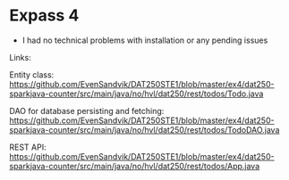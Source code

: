 # Expass 4

- I had no technical problems with installation or any pending issues

Links: 

Entity class: https://github.com/EvenSandvik/DAT250STE1/blob/master/ex4/dat250-sparkjava-counter/src/main/java/no/hvl/dat250/rest/todos/Todo.java

DAO for database persisting and fetching: https://github.com/EvenSandvik/DAT250STE1/blob/master/ex4/dat250-sparkjava-counter/src/main/java/no/hvl/dat250/rest/todos/TodoDAO.java

REST API: https://github.com/EvenSandvik/DAT250STE1/blob/master/ex4/dat250-sparkjava-counter/src/main/java/no/hvl/dat250/rest/todos/App.java
